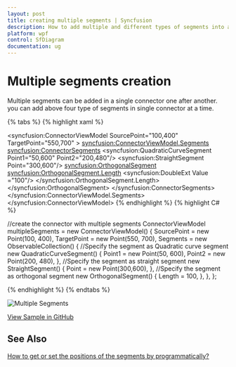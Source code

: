```yaml
---
layout: post
title: creating multiple segments | Syncfusion
description: How to add multiple and different types of segments into a single connector and how to edit the multiple connectors
platform: wpf
control: SfDiagram
documentation: ug
---
```


# Multiple segments creation

Multiple segments can be added in a single connector one after another. you can add above four type of segments in single connector at a time.

{% tabs %}
{% highlight xaml %}
<!--create the connector with multiple segments segments-->
<syncfusion:ConnectorViewModel SourcePoint="100,400" TargetPoint="550,700" >
    <syncfusion:ConnectorViewModel.Segments>
        <syncfusion:ConnectorSegments>
            <!--Specify the segment as quadratic curve segment-->
            <syncfusion:QuadraticCurveSegment Point1="50,600" Point2="200,480"/>
            <!--Specify the segment as straight segment-->
            <syncfusion:StraightSegment Point="300,600"/>
            <!--Specify the segment as orthogonal segment-->
            <syncfusion:OrthogonalSegment>
                <syncfusion:OrthogonalSegment.Length>
                    <syncfusion:DoubleExt Value ="100"/>
                </syncfusion:OrthogonalSegment.Length>
            </syncfusion:OrthogonalSegment>
        </syncfusion:ConnectorSegments>
    </syncfusion:ConnectorViewModel.Segments>
</syncfusion:ConnectorViewModel>
{% endhighlight %}
{% highlight C# %}

//create the connector with multiple segments
ConnectorViewModel multipleSegments = new ConnectorViewModel()
{
    SourcePoint = new Point(100, 400),
    TargetPoint = new Point(550, 700),
    Segments = new ObservableCollection<IConnectorSegment>()
    {
        //Specify the segment as Quadratic curve segment
        new QuadraticCurveSegment()
        {
            Point1 = new Point(50, 600),
            Point2 = new Point(200, 480),
        },
        //Specify the segment as straight segment
        new StraightSegment()
        {
            Point = new Point(300,600),
        },
        //Specify the segment as orthogonal segment
        new OrthogonalSegment()
        {
            Length = 100,
        },
    },
};

{% endhighlight %}
{% endtabs %}

![Multiple Segments](Connector_images/MultipleSegments.PNG)

[View Sample in GitHub](https://github.com/SyncfusionExamples/WPF-Diagram-Examples/tree/master/Samples/Connector/Segments)

## See Also 

[How to get or set the positions of the segments by programmatically?](https://www.syncfusion.com/kb/11344/how-to-get-or-set-the-positions-of-the-segments-by-programmatically-in-wpf-diagramsfdiagram)